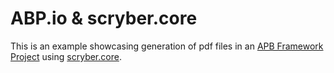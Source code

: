 # ABP.io & scryber.core

This is an example showcasing generation of pdf files in an [APB Framework Project](https://github.com/abpframework/abp) using [scryber.core](https://github.com/richard-scryber/scryber.core).